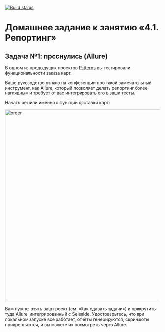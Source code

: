 [![Build status](https://ci.appveyor.com/api/projects/status/762rkpq408l0flo6?svg=true)](https://ci.appveyor.com/project/CragHackGit/netology22patterns)
# Домашнее задание к занятию «4.1. Репортинг»

## Задача №1: проснулись (Allure)

В одном из предыдущих проектов [Patterns](https://github.com/netology-code/aqa-homeworks/tree/master/patterns) вы тестировали функциональности заказа карт.

Ваше руководство узнало на конференции про такой замечательный инструмент, как Allure, который позволяет делать репортинг более наглядным и требует от вас интегрировать его в ваши тесты.

Начать решили именно с функции доставки карт:

<img width="626" alt="order" src="https://user-images.githubusercontent.com/100122714/219951367-3b3e99c9-1b54-45e2-a2b6-14abc6ed58cd.png">

Вам нужно: взять ваш проект (см. «Как сдавать задачи») и прикрутить туда Allure, интегрированный с Selenide. Удостоверьтесь, что при локальном запуске всё работает, отчёты генерируются, скриншоты прикрепляются, и вы можете их посмотреть через Allure.
